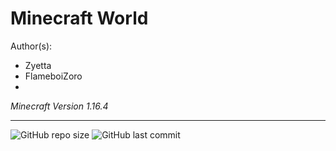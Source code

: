 # Minecraft World 
Author(s):
 - Zyetta
 - FlameboiZoro
 - 
*Minecraft Version 1.16.4*


***
![GitHub repo size](https://img.shields.io/github/repo-size/zyetta/mainWorld?style=flat-square) ![GitHub last commit](https://img.shields.io/github/last-commit/zyetta/mainWorld?style=flat-square)